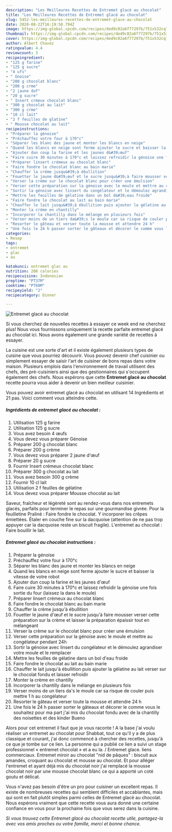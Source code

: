 ```yaml
---
description: "Les Meilleures Recettes de Entremet glacé au chocolat"
title: "Les Meilleures Recettes de Entremet glacé au chocolat"
slug: 5452-les-meilleures-recettes-de-entremet-glace-au-chocolat
date: 2020-08-22T16:19:58.794Z
image: https://img-global.cpcdn.com/recipes/ded9c02a6f77297b/751x532cq70/entremet-glace-au-chocolat-photo-principale-de-la-recette.jpg
thumbnail: https://img-global.cpcdn.com/recipes/ded9c02a6f77297b/751x532cq70/entremet-glace-au-chocolat-photo-principale-de-la-recette.jpg
cover: https://img-global.cpcdn.com/recipes/ded9c02a6f77297b/751x532cq70/entremet-glace-au-chocolat-photo-principale-de-la-recette.jpg
author: Albert Chavez
ratingvalue: 4.4
reviewcount: 3
recipeingredient:
- "125 g farine"
- "125 g sucre"
- "4 ufs"
- " Gnoise"
- "200 g chocolat blanc"
- "200 g crme"
- "2 jaune duf"
- "20 g sucre"
- " Insert crmeux chocolat blanc"
- "300 g chocolat au lait"
- "300 g crme"
- "10 cl lait"
- "2 f feuilles de glatine"
- " Mousse chocolat au lait"
recipeinstructions:
- "Préparer la génoise"
- "Préchauffez votre four à 170°c"
- "Séparer les blanc des jaune et monter les blancs en neige"
- "Quand les blancs en neige sont ferme ajouter le sucre et baisser la vitesse de votre robot"
- "Ajouter dun coup la farine et les jaunes d&#39;œuf"
- "Faire cuire 30 minutes à 170°c et laissez refroidir la génoise une fois sortie du four (laissez la dans le moule)"
- "Préparer linsert crémeux au chocolat blanc"
- "Faire fondre le chocolat blanc au bain marie"
- "Chauffer la crème jusqu&#39;à ébullition"
- "Fouetter le jaune d&#39;œuf et le sucre jusqu&#39;à faire mousser verser cette préparation sur la crème et laisser la préparation épaissir tout en mélangeant"
- "Verser la crème sur le chocolat blanc pour créer une émulsion"
- "Verser cette préparation sur la génoise avec le moule et mettre au congélateur pendant 24h"
- "Sortir la génoise avec linsert du congélateur et le démoulez agrandiser votre moule et le remplacer"
- "Mettre les feuilles de gélatine dans un bol d&#39;eau froide"
- "Faire fondre le chocolat au lait au bain marie"
- "Chauffer le lait jusqu&#39;à ébullition puis ajouter la gélatine au lait verser sur le chocolat fondu et laisser refroidir"
- "Monter la crème en chantilly"
- "Incorporer la chantilly dans le mélange en plusieurs fois"
- "Verser moins de un tiers da&#39;s le moule car sa risque de couler puis mettre 1 h au congélateur"
- "Resorter le gâteau et verser toute la mousse et attendre 24 h"
- "Une fois le 24 h passer sorter le gâteaux et décorer le comme vous le souhaitez pour ma part j&#39;ai mis du chocolat fondu avec de la chantilly des noisettes et des kinder Bueno"
categories:
- Resep
tags:
- entremet
- glac
- au

katakunci: entremet glac au 
nutrition: 208 calories
recipecuisine: Indonesian
preptime: "PT37M"
cooktime: "PT60M"
recipeyield: "2"
recipecategory: Dinner

---
```



![Entremet glacé au chocolat](https://img-global.cpcdn.com/recipes/ded9c02a6f77297b/751x532cq70/entremet-glace-au-chocolat-photo-principale-de-la-recette.jpg)

Si vous cherchez de nouvelles recettes à essayer ce week end ne cherchez plus! Nous vous fournissons uniquement la recette parfaite entremet glacé au chocolat ici. Nous avons également une grande variété de recettes à essayer.

La cuisine est une sorte d'art et il existe également plusieurs types de cuisine que vous pourriez découvrir. Vous pouvez devenir chef cuisinier ou simplement essayer de saisir l'art de cuisiner de bons repas dans votre maison. Plusieurs emplois dans l'environnement de travail utilisent des chefs, des pré-cuisiniers ainsi que des gestionnaires qui s'occupent également des chefs. Nous espérons que cette <strong> Entremet glacé au chocolat </strong> recette pourra vous aider à devenir un bien meilleur cuisinier.

<!--inarticleads1-->

Vous pouvez avoir entremet glacé au chocolat en utilisant 14 Ingrédients et 21 pas. Voici comment vous atteindre cette.

##### Ingrédients de entremet glacé au chocolat :

1. Utilisation 125 g farine
1. Utilisation 125 g sucre
1. Vous avez besoin 4 œufs
1. Vous devez vous préparer  Génoise
1. Préparer 200 g chocolat blanc
1. Préparer 200 g crème
1. Vous devez vous préparer 2 jaune d&#39;œuf
1. Préparer 20 g sucre
1. Fournir  Insert crémeux chocolat blanc
1. Préparer 300 g chocolat au lait
1. Vous avez besoin 300 g crème
1. Fournir 10 cl lait
1. Utilisation 2 f feuilles de gélatine
1. Vous devez vous préparer  Mousse chocolat au lait


Saveur, fraîcheur et légèreté sont au rendez-vous dans nos entremets glacés, parfaits pour terminer le repas sur une gourmandise givrée. Pour la feuilletine Praliné : Faire fondre le chocolat. Y incorporer les crêpes émiettées. Étaler en couche fine sur la dacquoise (attention de ne pas trop appuyer car la dacquoise reste un biscuit fragile). L&#39;entremet au chocolat : Faire bouillir le lait. 

<!--inarticleads2-->

##### Entremet glacé au chocolat instructions :

1. Préparer la génoise
1. Préchauffez votre four à 170°c
1. Séparer les blanc des jaune et monter les blancs en neige
1. Quand les blancs en neige sont ferme ajouter le sucre et baisser la vitesse de votre robot
1. Ajouter dun coup la farine et les jaunes d&#39;œuf
1. Faire cuire 30 minutes à 170°c et laissez refroidir la génoise une fois sortie du four (laissez la dans le moule)
1. Préparer linsert crémeux au chocolat blanc
1. Faire fondre le chocolat blanc au bain marie
1. Chauffer la crème jusqu&#39;à ébullition
1. Fouetter le jaune d&#39;œuf et le sucre jusqu&#39;à faire mousser verser cette préparation sur la crème et laisser la préparation épaissir tout en mélangeant
1. Verser la crème sur le chocolat blanc pour créer une émulsion
1. Verser cette préparation sur la génoise avec le moule et mettre au congélateur pendant 24h
1. Sortir la génoise avec linsert du congélateur et le démoulez agrandiser votre moule et le remplacer
1. Mettre les feuilles de gélatine dans un bol d&#39;eau froide
1. Faire fondre le chocolat au lait au bain marie
1. Chauffer le lait jusqu&#39;à ébullition puis ajouter la gélatine au lait verser sur le chocolat fondu et laisser refroidir
1. Monter la crème en chantilly
1. Incorporer la chantilly dans le mélange en plusieurs fois
1. Verser moins de un tiers da&#39;s le moule car sa risque de couler puis mettre 1 h au congélateur
1. Resorter le gâteau et verser toute la mousse et attendre 24 h
1. Une fois le 24 h passer sorter le gâteaux et décorer le comme vous le souhaitez pour ma part j&#39;ai mis du chocolat fondu avec de la chantilly des noisettes et des kinder Bueno


Alors pour cet entremet il faut que je vous raconte ! A la base j&#39;ai voulu réaliser un entremet au chocolat pour Shabbat, tout ce qu&#39;il y a de plus classique et courant, j&#39;ai donc commencé à chercher des recettes, jusqu&#39;à ce que je tombe sur ce lien. La personne qui a publié ce lien a suivi un stage professionnel « entremet chocolat » et a eu la. / Entremet glace. liens commerciaux. Entremet miroir au chocolat &#34;nid de pâques&#34; : biscuit aux amandes, croquant au chocolat et mousse au chocolat. Et pour alléger l&#39;entremet et ayant déjà mis du chocolat noir j&#39;ai remplacé la mousse chocolat noir par une mousse chocolat blanc ce qui a apporté un coté goutu et délicat. 

<!--inarticleads1-->

<p>
Vous n'avez pas besoin d'être un pro pour cuisiner un excellent repas. Il existe de nombreuses recettes qui semblent difficiles et accablantes, mais qui sont en fait plutôt simples parmi celles de Entremet glacé au chocolat. Nous espérons vraiment que cette recette vous aura donné une certaine confiance en vous pour la prochaine fois que vous serez dans la cuisine.
</p>

<p>
<i>Si vous trouvez cette Entremet glacé au chocolat recette utile, partagez-la avec vos amis proches ou votre famille, merci et bonne chance.</i>
</p>
